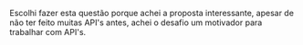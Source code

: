 Escolhi fazer esta questão porque achei a proposta interessante, apesar de não ter feito muitas API's antes, achei o desafio um motivador para trabalhar com API's.
